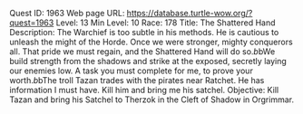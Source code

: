 Quest ID: 1963
Web page URL: https://database.turtle-wow.org/?quest=1963
Level: 13
Min Level: 10
Race: 178
Title: The Shattered Hand
Description: The Warchief is too subtle in his methods. He is cautious to unleash the might of the Horde. Once we were stronger, mighty conquerors all. That pride we must regain, and the Shattered Hand will do so.$b$bWe build strength from the shadows and strike at the exposed, secretly laying our enemies low. A task you must complete for me, to prove your worth.$b$bThe troll Tazan trades with the pirates near Ratchet. He has information I must have. Kill him and bring me his satchel.
Objective: Kill Tazan and bring his Satchel to Therzok in the Cleft of Shadow in Orgrimmar.
